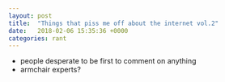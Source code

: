 ```yaml
---
layout: post
title:  "Things that piss me off about the internet vol.2"
date:   2018-02-06 15:35:36 +0000
categories: rant
---
```


- people desperate to be first to comment on anything
- armchair experts?
